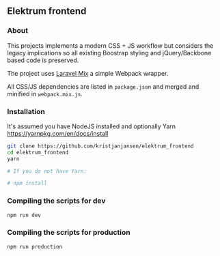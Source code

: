 ## Elektrum frontend

### About

This projects implements a modern CSS + JS workflow but considers the legacy implications so all existing Boostrap styling and jQuery/Backbone based code is preserved.

The project uses [Laravel Mix](https://laravel.com/docs/5.4/mix) a simple Webpack wrapper.

All CSS/JS dependencies are listed in `package.json` and merged and minified in `webpack.mix.js`. 

### Installation

It's assumed you have NodeJS installed and optionally Yarn https://yarnpkg.com/en/docs/install

```sh
git clone https://github.com/kristjanjansen/elektrum_frontend
cd elektrum_frontend
yarn

# If you do not have Yarn:

# npm install
```

### Compiling the scripts for dev

```sh
npm run dev
```

### Compiling the scripts for production

```sh
npm run production
```

